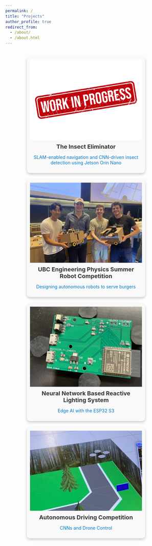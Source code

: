 ```yaml
---
permalink: /
title: "Projects"
author_profile: true
redirect_from: 
  - /about/
  - /about.html
---
```


<div class="masonry">
  <div class="project">
    <div class="image-container">
      <img src="/images/WIP.jpg" alt="Project 1" class="static-image">
      <img src="/images/linkedFILM-hover.gif" alt="Project 1 GIF" class="hover-image">
    </div>
    <h3> The Insect Eliminator</h3>
    <p> <a href="/projects/project1/">SLAM-enabled navigation and CNN-driven insect detection using Jetson Orin Nano</a></p>
  </div>
  <div class="project">
    <div class="image-container">
      <img src="/images/buger.jpg" alt="Project 2" class="static-image">
      <img src="/images/burgergif.gif" alt="Project 2 GIF" class="hover-image">
    </div>
    <h3>UBC Engineering Physics Summer Robot Competition </h3>
    <p> <a href="/projects/project2/">Designing autonomous robots to serve burgers</a></p>
  </div>
  <div class="project">
    <div class="image-container">
      <img src="/images/nn4.JPG" alt="Project 3" class="static-image">
      <img src="/images/realgif.gif" alt="Project 3 GIF" class="hover-image">
    </div>
    <h3>Neural Network Based Reactive Lighting System</h3>
    <p> <a href="/projects/project3/"> Edge AI with the ESP32 S3 </a></p>
  </div>
  <div class="project">
    <div class="image-container">
      <img src="/images/dronepic.jpg" alt="Project 4" class="static-image">
      <img src="/images/linkedFILM-hover.gif" alt="Project 4 GIF" class="hover-image">
    </div>
    <h3>Autonomous Driving Competition</h3>
    <p> <a href="/projects/project4/">CNNs and Drone Control</a></p>
  </div>
</div>

<style>
/* Masonry Layout */
.masonry {
  display: flex;
  flex-wrap: wrap;
  gap: 20px;
  justify-content: center;
  padding: 20px;
}

/* Individual Project */
.project {
  position: relative;
  width: 350px; /* Adjust for square layout */
  border-radius: 10px;
  overflow: hidden;
  text-align: center;
  background-color: #f9f9f9;
  padding: 10px;
  box-shadow: 0 4px 8px rgba(0, 0, 0, 0.2);
}

/* Image Container */
.image-container {
  position: relative;
  width: 100%;
  height: 250px; /* Enforce square layout */
  overflow: hidden;
}

.image-container img {
  width: 100%;
  height: 100%;
  object-fit: cover;
  transition: opacity 0.3s ease, transform 0.3s ease;
}

/* Show Static Image by Default */
.static-image {
  position: absolute;
  top: 0;
  left: 0;
  z-index: 1;
  opacity: 1;
}

/* Hide Hover Image by Default */
.hover-image {
  position: absolute;
  top: 0;
  left: 0;
  z-index: 2;
  opacity: 0;
}

/* Show Hover Image on Hover */
.image-container:hover .static-image {
  opacity: 0;
}

.image-container:hover .hover-image {
  opacity: 1;
}

/* Add Zoom Effect on Hover */
.image-container:hover img {
  transform: scale(1.05);
}

/* Title and Description */
.project h3 {
  margin: 10px 0;
  font-size: 18px;
  color: #333;
}

.project p {
  font-size: 14px;
  color: #666;
}

/* Link Styling */
.project a {
  color: #007acc;
  text-decoration: none;
}

.project a:hover {
  text-decoration: underline;
}
</style>
